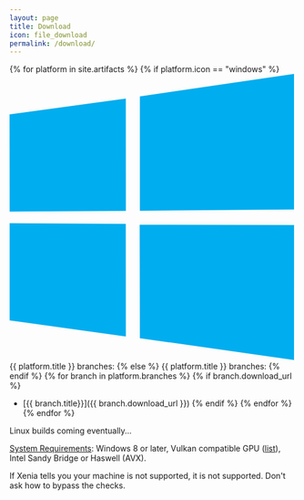 ```yaml
---
layout: page
title: Download
icon: file_download
permalink: /download/
---
```


{% for platform in site.artifacts %}
  {% if platform.icon == "windows" %}
<span class="icon icon--windows" aria-hidden="true">
    <svg xmlns="http://www.w3.org/2000/svg" viewBox="0 0 88 88">
        <path d="m0 12.402 35.687-4.8602.0156 34.423-35.67.20313zm35.67 33.529.0277 34.453-35.67-4.9041-.002-29.78zm4.3261-39.025 47.318-6.906v41.527l-47.318.37565zm47.329 39.349-.0111 41.34-47.318-6.6784-.0663-34.739z" fill="#00adef"/>
    </svg>
</span>
{{ platform.title }} branches:
  {% else %}
{{ platform.title }} branches:
  {% endif %}
  {% for branch in platform.branches %}
    {% if branch.download_url %}
* [{{ branch.title}}]({{ branch.download_url }})
    {% endif %}
  {% endfor %}
{% endfor %}

Linux builds coming eventually...

[System Requirements](/faq/#system-requirements): Windows 8 or later, Vulkan compatible GPU (<a href="http://vulkan.gpuinfo.org/" target="_blank">list</a>), Intel Sandy Bridge or Haswell (AVX).

If Xenia tells you your machine is not supported, it is not supported. Don't ask how to bypass the checks.
